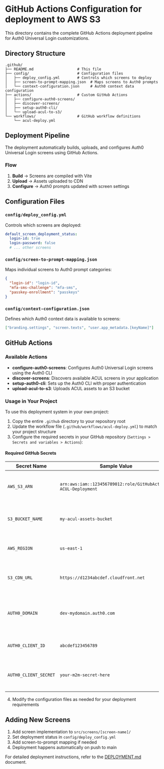 # GitHub Actions Configuration for deployment to AWS S3

This directory contains the complete GitHub Actions deployment pipeline for Auth0 Universal Login customizations.

## Directory Structure

```
.github/
├── README.md                    # This file
├── config/                      # Configuration files
│   ├── deploy_config.yml        # Controls which screens to deploy
│   ├── screen-to-prompt-mapping.json  # Maps screens to Auth0 prompts
│   └── context-configuration.json     # Auth0 context data configuration
├── actions/                     # Custom GitHub Actions
│   ├── configure-auth0-screens/
│   ├── discover-screens/
│   ├── setup-auth0-cli/
│   └── upload-acul-to-s3/
└── workflows/                   # GitHub workflow definitions
    └── acul-deploy.yml
```

## Deployment Pipeline

The deployment automatically builds, uploads, and configures Auth0 Universal Login screens using GitHub Actions.

### Flow

1. **Build** → Screens are compiled with Vite
2. **Upload** → Assets uploaded to CDN
3. **Configure** → Auth0 prompts updated with screen settings

## Configuration Files

### `config/deploy_config.yml`

Controls which screens are deployed:

```yaml
default_screen_deployment_status:
  login-id: true
  login-password: false
  # ... other screens
```

### `config/screen-to-prompt-mapping.json`

Maps individual screens to Auth0 prompt categories:

```json
{
  "login-id": "login-id",
  "mfa-sms-challenge": "mfa-sms",
  "passkey-enrollment": "passkeys"
}
```

### `config/context-configuration.json`

Defines which Auth0 context data is available to screens:

```json
["branding.settings", "screen.texts", "user.app_metadata.[keyName]"]
```

## GitHub Actions

### Available Actions

- **configure-auth0-screens**: Configures Auth0 Universal Login screens using the Auth0 CLI
- **discover-screens**: Discovers available ACUL screens in your application
- **setup-auth0-cli**: Sets up the Auth0 CLI with proper authentication
- **upload-acul-to-s3**: Uploads ACUL assets to an S3 bucket

### Usage in Your Project

To use this deployment system in your own project:

1. Copy the entire `.github` directory to your repository root
2. Update the workflow file (`.github/workflows/acul-deploy.yml`) to match your project structure
3. Configure the required secrets in your GitHub repository (`Settings > Secrets and variables > Actions`):

#### Required GitHub Secrets

| Secret Name           | Sample Value                                                   | Description                                        |
| --------------------- | -------------------------------------------------------------- | -------------------------------------------------- |
| `AWS_S3_ARN`          | `arn:aws:iam::123456789012:role/GitHubActions-ACUL-Deployment` | The ARN of your IAM role for GitHub Actions        |
| `S3_BUCKET_NAME`      | `my-acul-assets-bucket`                                        | Your S3 bucket name for hosting assets             |
| `AWS_REGION`          | `us-east-1`                                                    | AWS region where your S3 bucket is located         |
| `S3_CDN_URL`          | `https://d1234abcdef.cloudfront.net`                           | CloudFront or S3 public URL (no trailing slash)    |
| `AUTH0_DOMAIN`        | `dev-mydomain.auth0.com`                                       | Your Auth0 domain (must have custom domain set up) |
| `AUTH0_CLIENT_ID`     | `abcdef123456789`                                              | Machine-to-Machine application client ID           |
| `AUTH0_CLIENT_SECRET` | `your-m2m-secret-here`                                         | Machine-to-Machine application client secret       |

4. Modify the configuration files as needed for your deployment requirements

## Adding New Screens

1. Add screen implementation to `src/screens/[screen-name]/`
2. Set deployment status in `config/deploy_config.yml`
3. Add screen-to-prompt mapping if needed
4. Deployment happens automatically on push to main

For detailed deployment instructions, refer to the [DEPLOYMENT.md](../DEPLOYMENT.md) document.
